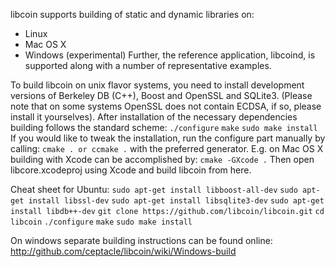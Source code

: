 libcoin supports building of static and dynamic libraries on:
* Linux
* Mac OS X
* Windows (experimental)
Further, the reference application, libcoind, is supported along with a number of representative examples.

To build libcoin on unix flavor systems, you need to install development versions of Berkeley DB (C++),
Boost and OpenSSL and SQLite3. (Please note that on some systems OpenSSL does not contain ECDSA, if so,
please install it yourselves). After installation of the necessary dependencies building follows the standard scheme:
` ./configure `
` make `
` sudo make install `
If you would like to tweak the installation, run the configure part manually by calling:
` cmake . or ccmake . `
with the preferred generator. E.g. on Mac OS X building with Xcode can be accomplished by:
` cmake -GXcode . `
Then open libcore.xcodeproj using Xcode and build libcoin from here.

Cheat sheet for Ubuntu:
` sudo apt-get install libboost-all-dev `
` sudo apt-get install libssl-dev `
` sudo apt-get install libsqlite3-dev `
` sudo apt-get install libdb++-dev `
` git clone https://github.com/libcoin/libcoin.git `
` cd libcoin `
` ./configure `
` make `
` sudo make install `

On windows separate building instructions can be found online:
http://github.com/ceptacle/libcoin/wiki/Windows-build
